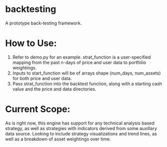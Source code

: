 # backtesting
A prototype back-testing framework. 

# How to Use: 
1. Refer to demo.py for an example. strat_function is a user-specified mapping from the past n-days of price and user data to portfolio weightings. 
2. Inputs to start_function will be of arrays shape (num_days, num_assets) for both price and user data.
3. Pass strat_function into the backtest function, along with a starting cash value and the price and data directories. 

# Current Scope:
As is right now, this engine has support for any technical analysis based strategy, as well as strategies with indicators derived from some auxillary data source.
Looking to include strategy visualizations and trend lines, as well as a breakdown of asset weightings over time. 
